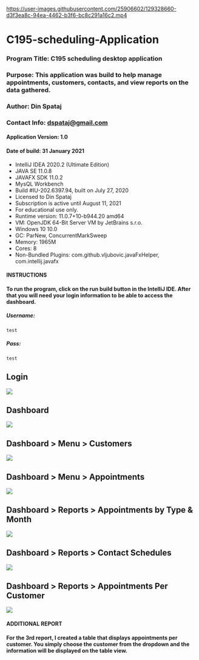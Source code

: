 

https://user-images.githubusercontent.com/25906602/129328660-d3f3ea8c-94ea-4462-b3f6-bc8c291a16c2.mp4

# C195-scheduling-Application

### Program Title: C195 scheduling desktop application
### Purpose: This application was build to help manage appointments, customers, contacts, and view reports on the data gathered.
### Author: Din Spataj
### Contact Info: dspataj@gmail.com

#### Application Version: 1.0
#### Date of build: 31 January 2021

- IntelliJ IDEA 2020.2 (Ultimate Edition)
- JAVA SE 11.0.8
- JAVAFX SDK 11.0.2
- MysQL Workbench
- Build #IU-202.6397.94, built on July 27, 2020
- Licensed to Din Spataj
- Subscription is active until August 11, 2021
- For educational use only.
- Runtime version: 11.0.7+10-b944.20 amd64
- VM: OpenJDK 64-Bit Server VM by JetBrains s.r.o.
- Windows 10 10.0
- GC: ParNew, ConcurrentMarkSweep
- Memory: 1965M
- Cores: 8
- Non-Bundled Plugins: com.github.vljubovic.javaFxHelper, com.intellij.javafx

#### INSTRUCTIONS
#### To run the program, click on the run build button in the IntelliJ IDE. After that you will need your login information to be able to access the dashboard.
##### Username:
`test`
##### Pass:
`test`

## Login
![](https://github.com/DinShpati/C195-scheduling-Application/blob/main/imgs/1.PNG?raw=true)

## Dashboard
![](https://github.com/DinShpati/C195-scheduling-Application/blob/main/imgs/2.PNG?raw=true)

## Dashboard > Menu > Customers
![](https://github.com/DinShpati/C195-scheduling-Application/blob/main/imgs/3.PNG?raw=true)

## Dashboard > Menu > Appointments
![](https://github.com/DinShpati/C195-scheduling-Application/blob/main/imgs/4.PNG?raw=true)

## Dashboard > Reports > Appointments by Type & Month
![](https://github.com/DinShpati/C195-scheduling-Application/blob/main/imgs/5.PNG?raw=true)

## Dashboard > Reports > Contact Schedules
![](https://github.com/DinShpati/C195-scheduling-Application/blob/main/imgs/6.PNG?raw=true)

## Dashboard > Reports > Appointments Per Customer
![](https://github.com/DinShpati/C195-scheduling-Application/blob/main/imgs/7.PNG?raw=true)

#### ADDITIONAL REPORT
#### For the 3rd report, I created a table that displays appointments per customer. You simply choose the customer from the dropdown and the information will be displayed on the table view. 
